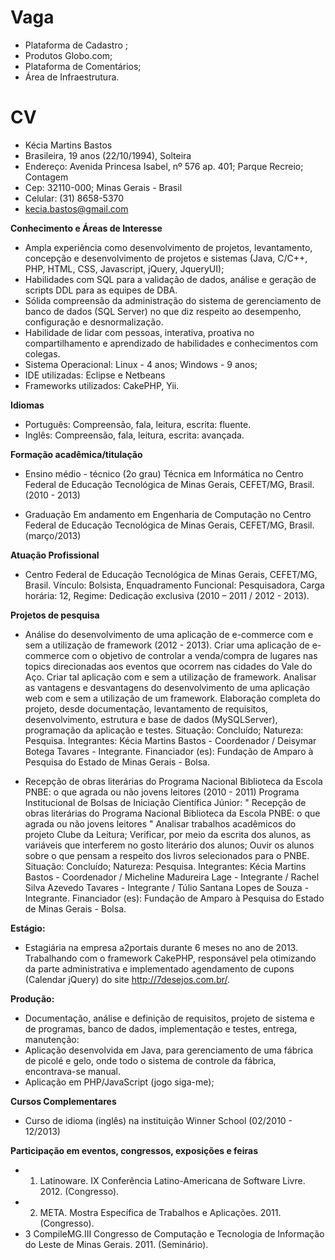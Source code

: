 Vaga
====

- Plataforma de Cadastro ;
- Produtos Globo.com;
- Plataforma de Comentários;
- Área de Infraestrutura.


CV
==
- Kécia Martins Bastos<br/>
- Brasileira, 19 anos (22/10/1994), Solteira<br/>
- Endereço: Avenida Princesa Isabel, nº 576 ap. 401; Parque Recreio; Contagem <br/>
- Cep: 32110-000; Minas Gerais - Brasil<br/>
- Celular: (31) 8658-5370<br/>
- kecia.bastos@gmail.com<br/>
 
**Conhecimento e Áreas de Interesse**<br/>
 
- Ampla experiência como desenvolvimento de projetos, levantamento, concepção e desenvolvimento de projetos e sistemas (Java, C/C++, PHP, HTML, CSS, Javascript, jQuery, JqueryUI);
- Habilidades com SQL para a validação de dados, análise e geração de scripts DDL para as equipes de DBA. 
- Sólida compreensão da administração do sistema de gerenciamento de banco de dados (SQL Server) no que diz respeito ao desempenho, configuração e desnormalização.
- Habilidade de lidar com pessoas, interativa, proativa no compartilhamento e aprendizado de habilidades e conhecimentos com colegas.
- Sistema Operacional: Linux - 4 anos; Windows - 9 anos;
- IDE utilizadas: Eclipse e Netbeans
- Frameworks utilizados: CakePHP, Yii.

**Idiomas**<br/>

- Português: Compreensão, fala, leitura, escrita: fluente.
- Inglês: Compreensão, fala, leitura, escrita: avançada. 


**Formação acadêmica/titulação**
- Ensino médio - técnico (2o grau)
Técnica em Informática no Centro Federal de Educação Tecnológica de Minas Gerais, CEFET/MG, Brasil. (2010 - 2013)

- Graduação
Em andamento em Engenharia de Computação no Centro Federal de Educação Tecnológica de Minas Gerais, CEFET/MG, Brasil. (março/2013) 


**Atuação Profissional**
- Centro Federal de Educação Tecnológica de Minas Gerais, CEFET/MG, Brasil.
Vínculo: Bolsista, Enquadramento Funcional: Pesquisadora, Carga horária: 12, Regime: Dedicação exclusiva (2010 – 2011 / 2012 - 2013).

**Projetos de pesquisa**
- Análise do desenvolvimento de uma aplicação de e-commerce com e sem a utilização de framework (2012 - 2013).
Criar uma aplicação de e-commerce com o objetivo de controlar a venda/compra de lugares nas topics direcionadas aos eventos que ocorrem nas cidades do Vale do Aço. Criar tal aplicação com e sem a utilização de framework. Analisar as vantagens e desvantagens do desenvolvimento de uma aplicação web com e sem a utilização de um framework.
Elaboração completa do projeto, desde documentação, levantamento de requisitos, desenvolvimento, estrutura e base de dados (MySQLServer), programação da aplicação e testes.
Situação: Concluído; 
Natureza: Pesquisa.
Integrantes: Kécia Martins Bastos - Coordenador / Deisymar Botega Tavares - Integrante.
Financiador (es): Fundação de Amparo à Pesquisa do Estado de Minas Gerais - Bolsa.

- Recepção de obras literárias do Programa Nacional Biblioteca da Escola PNBE: o que agrada ou não jovens leitores (2010 - 2011)
Programa Institucional de Bolsas de Iniciação Científica Júnior: " Recepção de obras literárias do Programa Nacional Biblioteca da Escola PNBE: o que agrada ou não jovens leitores " Analisar trabalhos acadêmicos do projeto Clube da Leitura; Verificar, por meio da escrita dos alunos, as variáveis que interferem no gosto literário dos alunos; Ouvir os alunos sobre o que pensam a respeito dos livros selecionados para o PNBE.
Situação: Concluído; 
Natureza: Pesquisa. 
Integrantes: Kécia Martins Bastos - Coordenador / Micheline Madureira Lage - Integrante / Rachel Silva Azevedo Tavares - Integrante / Túlio Santana Lopes de Souza - Integrante.
Financiador (es): Fundação de Amparo à Pesquisa do Estado de Minas Gerais - Bolsa.



**Estágio:**<br/>
- Estagiária na empresa a2portais durante 6 meses no ano de 2013. Trabalhando com o framework CakePHP, responsável pela otimizando da parte administrativa e implementado agendamento de cupons (Calendar jQuery) do site http://7desejos.com.br/.

**Produção:**<br/>
- Documentação, análise e definição de requisitos, projeto de sistema e de programas, banco de dados, implementação e testes, entrega, manutenção:<br/>
 - Aplicação desenvolvida em Java, para gerenciamento de uma fábrica de picolé e gelo, onde todo o sistema de controle da fábrica, encontrava-se manual. <br/>
 - Aplicação em PHP/JavaScript (jogo siga-me);

**Cursos Complementares**<br/>
-  Curso de idioma (inglês) na instituição Winner School (02/2010 - 12/2013) <br/> 

**Participação em eventos, congressos, exposições e feiras**
- 1. Latinoware. IX Conferência Latino-Americana de Software Livre. 2012. (Congresso).
- 2. META. Mostra Específica de Trabalhos e Aplicações. 2011. (Congresso).
- 3 CompileMG.III Congresso de Computação e Tecnologia de Informação do Leste de Minas Gerais. 2011. (Seminário).
